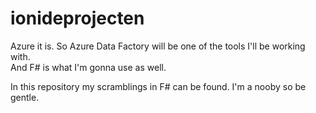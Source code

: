 # ionideprojecten
Azure it is. So Azure Data Factory will be one of the tools I'll be working with.  
And F# is what I'm gonna use as well.  

In this repository my scramblings in F# can be found. I'm a nooby so be gentle.
